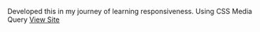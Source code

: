Developed this in my journey of learning responsiveness. Using CSS Media Query 
[View Site](https://Chidubem3.github.io)

